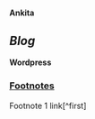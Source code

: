 #### Ankita
<i>Blog</i>
-------
<b>Wordpress</b>
### [Footnotes](https://github.com/markdown-it/markdown-it-footnote)

Footnote 1 link[^first]
